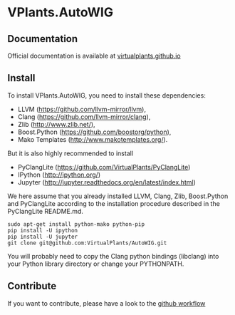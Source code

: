 # VPlants.AutoWIG

## Documentation

Official documentation is available at [virtualplants.github.io](http://virtualplants.github.io)

## Install

To install VPlants.AutoWIG, you need to install these dependencies:
  - LLVM (https://github.com/llvm-mirror/llvm),
  - Clang (https://github.com/llvm-mirror/clang),
  - Zlib (http://www.zlib.net/),
  - Boost.Python (https://github.com/boostorg/python),
  - Mako Templates (http://www.makotemplates.org/).
  
But it is also highly recommended to install
  - PyClangLite (https://github.com/VirtualPlants/PyClangLite)
  - IPython (http://ipython.org/)
  - Jupyter  (http://jupyter.readthedocs.org/en/latest/index.html)

We here assume that you already installed LLVM, Clang, Zlib, Boost.Python and PyClangLite according to the installation procedure described in the PyClangLite README.md.

```
sudo apt-get install python-mako python-pip
pip install -U ipython
pip install -U jupyter
git clone git@github.com:VirtualPlants/AutoWIG.git
```

You will probably need to copy the Clang python bindings (libclang) into your Python library directory or change your PYTHONPATH.

## Contribute

If you want to contribute, please have a look to the [github workflow](http://virtualplants.github.io/contribute/devel/git-workflow.html)
